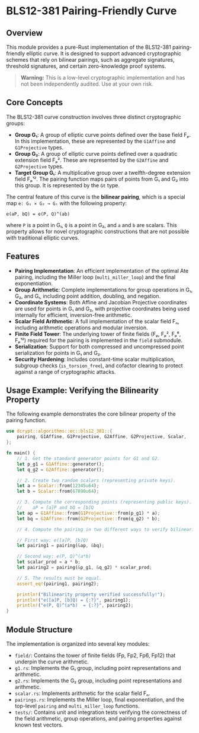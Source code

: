 # BLS12-381 Pairing-Friendly Curve

## Overview

This module provides a pure-Rust implementation of the BLS12-381 pairing-friendly elliptic curve. It is designed to support advanced cryptographic schemes that rely on bilinear pairings, such as aggregate signatures, threshold signatures, and certain zero-knowledge proof systems.

> **Warning:** This is a low-level cryptographic implementation and has not been independently audited. Use at your own risk.

## Core Concepts

The BLS12-381 curve construction involves three distinct cryptographic groups:

*   **Group G₁**: A group of elliptic curve points defined over the base field Fₚ. In this implementation, these are represented by the `G1Affine` and `G1Projective` types.
*   **Group G₂**: A group of elliptic curve points defined over a quadratic extension field Fₚ². These are represented by the `G2Affine` and `G2Projective` types.
*   **Target Group Gₜ**: A multiplicative group over a twelfth-degree extension field Fₚ¹². The pairing function maps pairs of points from G₁ and G₂ into this group. It is represented by the `Gt` type.

The central feature of this curve is the **bilinear pairing**, which is a special map `e: G₁ × G₂ → Gₜ` with the following property:

`e(aP, bQ) = e(P, Q)^(ab)`

where `P` is a point in G₁, `Q` is a point in G₂, and `a` and `b` are scalars. This property allows for novel cryptographic constructions that are not possible with traditional elliptic curves.

## Features

*   **Pairing Implementation**: An efficient implementation of the optimal Ate pairing, including the Miller loop (`multi_miller_loop`) and the final exponentiation.
*   **Group Arithmetic**: Complete implementations for group operations in G₁, G₂, and Gₜ, including point addition, doubling, and negation.
*   **Coordinate Systems**: Both Affine and Jacobian Projective coordinates are used for points in G₁ and G₂, with projective coordinates being used internally for efficient, inversion-free arithmetic.
*   **Scalar Field Arithmetic**: A full implementation of the scalar field Fₙ, including arithmetic operations and modular inversion.
*   **Finite Field Tower**: The underlying tower of finite fields (Fₚ, Fₚ², Fₚ⁶, Fₚ¹²) required for the pairing is implemented in the `field` submodule.
*   **Serialization**: Support for both compressed and uncompressed point serialization for points in G₁ and G₂.
*   **Security Hardening**: Includes constant-time scalar multiplication, subgroup checks (`is_torsion_free`), and cofactor clearing to protect against a range of cryptographic attacks.

## Usage Example: Verifying the Bilinearity Property

The following example demonstrates the core bilinear property of the pairing function.

```rust
use dcrypt::algorithms::ec::bls12_381::{
    pairing, G1Affine, G1Projective, G2Affine, G2Projective, Scalar,
};

fn main() {
    // 1. Get the standard generator points for G1 and G2.
    let p_g1 = G1Affine::generator();
    let q_g2 = G2Affine::generator();

    // 2. Create two random scalars (representing private keys).
    let a = Scalar::from(12345u64);
    let b = Scalar::from(67890u64);

    // 3. Compute the corresponding points (representing public keys).
    //    aP = [a]P and bQ = [b]Q
    let ap = G1Affine::from(G1Projective::from(p_g1) * a);
    let bq = G2Affine::from(G2Projective::from(q_g2) * b);

    // 4. Compute the pairing in two different ways to verify bilinearity.

    // First way: e([a]P, [b]Q)
    let pairing1 = pairing(&ap, &bq);

    // Second way: e(P, Q)^(a*b)
    let scalar_prod = a * b;
    let pairing2 = pairing(&p_g1, &q_g2) * scalar_prod;

    // 5. The results must be equal.
    assert_eq!(pairing1, pairing2);

    println!("Bilinearity property verified successfully!");
    println!("e([a]P, [b]Q) = {:?}", pairing1);
    println!("e(P, Q)^(a*b)  = {:?}", pairing2);
}
```

## Module Structure

The implementation is organized into several key modules:

*   `field/`: Contains the tower of finite fields (Fp, Fp2, Fp6, Fp12) that underpin the curve arithmetic.
*   `g1.rs`: Implements the G₁ group, including point representations and arithmetic.
*   `g2.rs`: Implements the G₂ group, including point representations and arithmetic.
*   `scalar.rs`: Implements arithmetic for the scalar field Fₙ.
*   `pairings.rs`: Implements the Miller loop, final exponentiation, and the top-level `pairing` and `multi_miller_loop` functions.
*   `tests/`: Contains unit and integration tests verifying the correctness of the field arithmetic, group operations, and pairing properties against known test vectors.